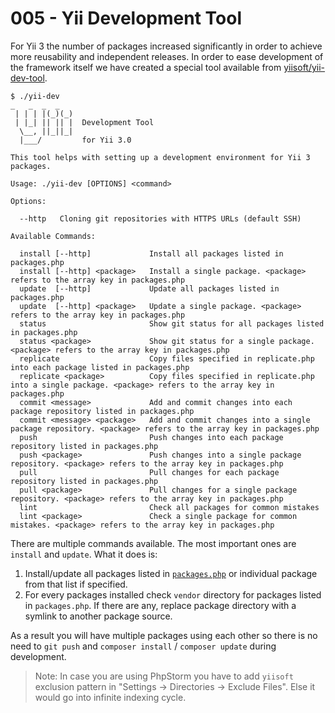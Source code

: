 # 005 - Yii Development Tool

For Yii 3 the number of packages increased significantly in order to achieve more reusability and independent releases.
In order to ease development of the framework itself we have created a special tool available from [yiisoft/yii-dev-tool](https://github.com/yiisoft/yii-dev-tool).

```
$ ./yii-dev                                                                                                                                 _   _  _  _
 | | | |(_)(_)
 | |_| || || |  Development Tool
  \__, ||_||_|
  |___/         for Yii 3.0

This tool helps with setting up a development environment for Yii 3 packages.

Usage: ./yii-dev [OPTIONS] <command>

Options:

  --http   Cloning git repositories with HTTPS URLs (default SSH)

Available Commands:

  install [--http]             Install all packages listed in packages.php
  install [--http] <package>   Install a single package. <package> refers to the array key in packages.php
  update  [--http]             Update all packages listed in packages.php
  update  [--http] <package>   Update a single package. <package> refers to the array key in packages.php
  status                       Show git status for all packages listed in packages.php
  status <package>             Show git status for a single package. <package> refers to the array key in packages.php
  replicate                    Copy files specified in replicate.php into each package listed in packages.php
  replicate <package>          Copy files specified in replicate.php into a single package. <package> refers to the array key in packages.php
  commit <message>             Add and commit changes into each package repository listed in packages.php
  commit <message> <package>   Add and commit changes into a single package repository. <package> refers to the array key in packages.php
  push                         Push changes into each package repository listed in packages.php
  push <package>               Push changes into a single package repository. <package> refers to the array key in packages.php
  pull                         Pull changes for each package repository listed in packages.php
  pull <package>               Pull changes for a single package repository. <package> refers to the array key in packages.php
  lint                         Check all packages for common mistakes
  lint <package>               Check a single package for common mistakes. <package> refers to the array key in packages.php
```

There are multiple commands available. The most important ones are `install` and `update`. What it does is:

1. Install/update all packages listed in [`packages.php`](https://github.com/yiisoft/yii-dev-tool/blob/master/packages.php)
   or individual package from that list if specified.
2. For every packages installed check `vendor` directory for packages listed in `packages.php`. If there are any,
   replace package directory with a symlink to another package source.

As a result you will have multiple packages using each other so there is no need to `git push` and `composer install` / `composer update`
during development.


> Note: In case you are using PhpStorm you have to add `yiisoft` exclusion pattern in "Settings → Directories → Exclude Files".
> Else it would go into infinite indexing cycle.
